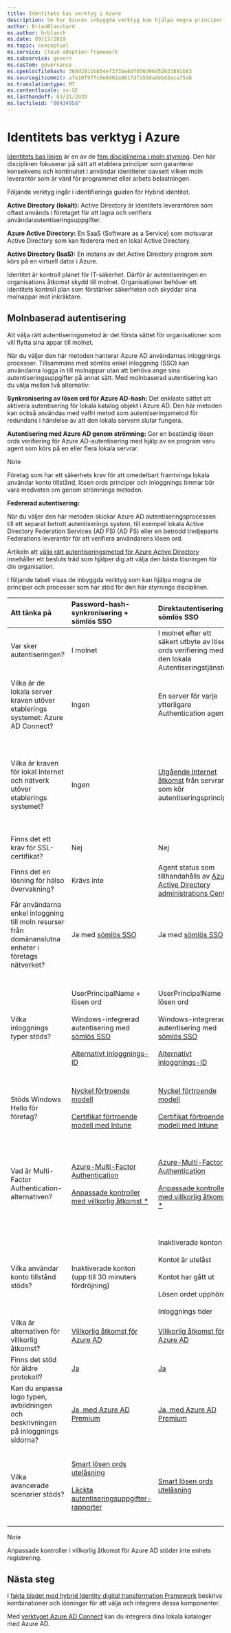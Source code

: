 ```yaml
---
title: Identitets bas verktyg i Azure
description: Se hur Azures inbyggda verktyg kan hjälpa mogna principer och processer som stöder disciplin för identitets styrning av identiteter.
author: BrianBlanchard
ms.author: brblanch
ms.date: 09/17/2019
ms.topic: conceptual
ms.service: cloud-adoption-framework
ms.subservice: govern
ms.custom: governance
ms.openlocfilehash: 368d2811bb54ef373be8df036d96452023891b83
ms.sourcegitcommit: afe10f97fc0e0402a881fdfa55dadebd3aca75ab
ms.translationtype: MT
ms.contentlocale: sv-SE
ms.lasthandoff: 03/31/2020
ms.locfileid: "80434958"
---
```

# <a name="identity-baseline-tools-in-azure"></a>Identitets bas verktyg i Azure

[Identitets bas linjen](./index.md) är en av de [fem disciplinerna i moln styrning](../governance-disciplines.md). Den här disciplinen fokuserar på sätt att etablera principer som garanterar konsekvens och kontinuitet i användar identiteter oavsett vilken moln leverantör som är värd för programmet eller arbets belastningen.

Följande verktyg ingår i identifierings guiden för Hybrid identitet.

**Active Directory (lokalt):** Active Directory är identitets leverantören som oftast används i företaget för att lagra och verifiera användarautentiseringsuppgifter.

**Azure Active Directory:** En SaaS (Software as a Service) som motsvarar Active Directory som kan federera med en lokal Active Directory.

**Active Directory (IaaS):** En instans av det Active Directory program som körs på en virtuell dator i Azure.

Identitet är kontroll planet för IT-säkerhet. Därför är autentiseringen en organisations åtkomst skydd till molnet. Organisationer behöver ett identitets kontroll plan som förstärker säkerheten och skyddar sina molnappar mot inkräktare.

## <a name="cloud-authentication"></a>Molnbaserad autentisering

Att välja rätt autentiseringsmetod är det första sättet för organisationer som vill flytta sina appar till molnet.

När du väljer den här metoden hanterar Azure AD användarnas inloggnings processer. Tillsammans med sömlös enkel inloggning (SSO) kan användarna logga in till molnappar utan att behöva ange sina autentiseringsuppgifter på annat sätt. Med molnbaserad autentisering kan du välja mellan två alternativ:

**Synkronisering av lösen ord för Azure AD-hash:** Det enklaste sättet att aktivera autentisering för lokala katalog objekt i Azure AD. Den här metoden kan också användas med valfri metod som autentiseringsmetod för redundans i händelse av att den lokala servern slutar fungera.

**Autentisering med Azure AD genom strömning:** Ger en beständig lösen ords verifiering för Azure AD-autentisering med hjälp av en program varu agent som körs på en eller flera lokala servrar.

> [!NOTE]
> Företag som har ett säkerhets krav för att omedelbart framtvinga lokala användar konto tillstånd, lösen ords principer och inloggnings timmar bör vara medveten om genom strömnings metoden.

**Federerad autentisering:**

När du väljer den här metoden skickar Azure AD autentiseringsprocessen till ett separat betrott autentiserings system, till exempel lokala Active Directory Federation Services (AD FS) (AD FS) eller en betrodd tredjeparts Federations leverantör för att verifiera användarens lösen ord.

Artikeln att [välja rätt autentiseringsmetod för Azure Active Directory](https://docs.microsoft.com/azure/active-directory/hybrid/choose-ad-authn) innehåller ett besluts träd som hjälper dig att välja den bästa lösningen för din organisation.

I följande tabell visas de inbyggda verktyg som kan hjälpa mogna de principer och processer som har stöd för den här styrnings disciplinen.

<!-- markdownlint-disable MD033 -->

|Att tänka på|Password-hash-synkronisering + sömlös SSO|Direktautentisering + sömlös SSO|Federation med AD FS|
|:-----|:-----|:-----|:-----|
|Var sker autentiseringen?|I molnet|I molnet efter ett säkert utbyte av lösen ords verifiering med den lokala Autentiseringstjänsten|Lokal|
|Vilka är de lokala server kraven utöver etablerings systemet: Azure AD Connect?|Ingen|En server för varje ytterligare Authentication agent|Två eller flera AD FS-servrar<br><br>Två eller flera WAP-servrar i perimeternätverket/DMZ-nätverket|
|Vilka är kraven för lokal Internet och nätverk utöver etablerings systemet?|Ingen|[Utgående Internet åtkomst](https://docs.microsoft.com/azure/active-directory/hybrid/how-to-connect-pta-quick-start) från servrar som kör autentiseringsprinciper|[Inkommande Internet åtkomst](https://docs.microsoft.com/windows-server/identity/ad-fs/overview/ad-fs-requirements) till WAP-servrar i perimeternätverket<br><br>Inkommande nätverks åtkomst till AD FS servrar från WAP-servrar i perimeternätverket<br><br>Utjämning av nätverksbelastning|
|Finns det ett krav för SSL-certifikat?|Nej|Nej|Ja|
|Finns det en lösning för hälso övervakning?|Krävs inte|Agent status som tillhandahålls av [Azure Active Directory administrations Center](https://docs.microsoft.com/azure/active-directory/hybrid/tshoot-connect-pass-through-authentication)|[Azure AD Connect Health](https://docs.microsoft.com/azure/active-directory/hybrid/how-to-connect-health-adfs)|
|Får användarna enkel inloggning till moln resurser från domänanslutna enheter i företags nätverket?|Ja med [sömlös SSO](https://docs.microsoft.com/azure/active-directory/hybrid/how-to-connect-sso)|Ja med [sömlös SSO](https://docs.microsoft.com/azure/active-directory/hybrid/how-to-connect-sso)|Ja|
|Vilka inloggnings typer stöds?|UserPrincipalName + lösen ord<br><br>Windows-integrerad autentisering med [sömlös SSO](https://docs.microsoft.com/azure/active-directory/hybrid/how-to-connect-sso)<br><br>[Alternativt inloggnings-ID](https://docs.microsoft.com/azure/active-directory/hybrid/how-to-connect-install-custom)|UserPrincipalName + lösen ord<br><br>Windows-integrerad autentisering med [sömlös SSO](https://docs.microsoft.com/azure/active-directory/hybrid/how-to-connect-sso)<br><br>[Alternativt inloggnings-ID](https://docs.microsoft.com/azure/active-directory/hybrid/how-to-connect-pta-faq)|UserPrincipalName + lösen ord<br><br>sAMAccountName + lösen ord<br><br>Windows-integrerad autentisering<br><br>[Autentisering med certifikat och smartkort](https://docs.microsoft.com/windows-server/identity/ad-fs/operations/configure-user-certificate-authentication)<br><br>[Alternativt inloggnings-ID](https://docs.microsoft.com/windows-server/identity/ad-fs/operations/configuring-alternate-login-id)|
|Stöds Windows Hello för företag?|[Nyckel förtroende modell](https://docs.microsoft.com/windows/security/identity-protection/hello-for-business/hello-identity-verification)<br><br>[Certifikat förtroende modell med Intune](https://microscott.azurewebsites.net/2017/12/16/setting-up-windows-hello-for-business-with-intune)|[Nyckel förtroende modell](https://docs.microsoft.com/windows/security/identity-protection/hello-for-business/hello-identity-verification)<br><br>[Certifikat förtroende modell med Intune](https://microscott.azurewebsites.net/2017/12/16/setting-up-windows-hello-for-business-with-intune)|[Nyckel förtroende modell](https://docs.microsoft.com/windows/security/identity-protection/hello-for-business/hello-identity-verification)<br><br>[Certifikat förtroende modell](https://docs.microsoft.com/windows/security/identity-protection/hello-for-business/hello-key-trust-adfs)|
|Vad är Multi-Factor Authentication-alternativen?|[Azure-Multi-Factor Authentication](https://docs.microsoft.com/azure/multi-factor-authentication)<br><br>[Anpassade kontroller med villkorlig åtkomst *](https://docs.microsoft.com/azure/active-directory/conditional-access/controls#custom-controls-preview)|[Azure-Multi-Factor Authentication](https://docs.microsoft.com/azure/multi-factor-authentication)<br><br>[Anpassade kontroller med villkorlig åtkomst *](https://docs.microsoft.com/azure/active-directory/conditional-access/controls#custom-controls-preview)|[Azure-Multi-Factor Authentication](https://docs.microsoft.com/azure/multi-factor-authentication)<br><br>[Azure Multi-Factor Authentication Server](https://docs.microsoft.com/azure/active-directory/authentication/howto-mfaserver-deploy)<br><br>[Multi-Factor Authentication från tredje part](https://docs.microsoft.com/windows-server/identity/ad-fs/operations/configure-additional-authentication-methods-for-ad-fs)<br><br>[Anpassade kontroller med villkorlig åtkomst *](https://docs.microsoft.com/azure/active-directory/conditional-access/controls#custom-controls-preview)|
|Vilka användar konto tillstånd stöds?|Inaktiverade konton<br>(upp till 30 minuters fördröjning)|Inaktiverade konton<br><br>Kontot är utelåst<br><br>Kontot har gått ut<br><br>Lösen ordet upphörde<br><br>Inloggnings tider|Inaktiverade konton<br><br>Kontot är utelåst<br><br>Kontot har gått ut<br><br>Lösen ordet upphörde<br><br>Inloggnings tider|
|Vilka är alternativen för villkorlig åtkomst?|[Villkorlig åtkomst för Azure AD](https://docs.microsoft.com/azure/active-directory/active-directory-conditional-access-azure-portal)|[Villkorlig åtkomst för Azure AD](https://docs.microsoft.com/azure/active-directory/active-directory-conditional-access-azure-portal)|[Villkorlig åtkomst för Azure AD](https://docs.microsoft.com/azure/active-directory/active-directory-conditional-access-azure-portal)<br><br>[AD FS anspråks regler](https://adfshelp.microsoft.com/AadTrustClaims/ClaimsGenerator)|
|Finns det stöd för äldre protokoll?|[Ja](https://docs.microsoft.com/azure/active-directory/conditional-access/howto-baseline-protect-legacy-auth)|[Ja](https://docs.microsoft.com/azure/active-directory/conditional-access/howto-baseline-protect-legacy-auth)|[Ja](https://docs.microsoft.com/windows-server/identity/ad-fs/operations/access-control-policies-w2k12)|
|Kan du anpassa logo typen, avbildningen och beskrivningen på inloggnings sidorna?|[Ja, med Azure AD Premium](https://docs.microsoft.com/azure/active-directory/customize-branding)|[Ja, med Azure AD Premium](https://docs.microsoft.com/azure/active-directory/customize-branding)|[Ja](https://docs.microsoft.com/azure/active-directory/connect/active-directory-aadconnect-federation-management#customlogo)|
|Vilka avancerade scenarier stöds?|[Smart lösen ords utelåsning](https://docs.microsoft.com/azure/active-directory/active-directory-secure-passwords)<br><br>[Läckta autentiseringsuppgifter-rapporter](https://docs.microsoft.com/azure/active-directory/active-directory-reporting-risk-events)|[Smart lösen ords utelåsning](https://docs.microsoft.com/azure/active-directory/connect/active-directory-aadconnect-pass-through-authentication-smart-lockout)|Autentiserings system med låg latens för Multisite<br><br>[AD FS extra näts utelåsning](https://docs.microsoft.com/windows-server/identity/ad-fs/operations/configure-ad-fs-extranet-soft-lockout-protection)<br><br>[Integrering med identitets system från tredje part](https://docs.microsoft.com/azure/active-directory/connect/active-directory-aadconnect-federation-compatibility)|

<!-- markdownlint-enable MD033 -->

> [!NOTE]
> Anpassade kontroller i villkorlig åtkomst för Azure AD stöder inte enhets registrering.

## <a name="next-steps"></a>Nästa steg

I [fakta bladet med hybrid Identity digital transformation Framework](https://resources.office.com/ww-landing-M365E-EMS-IDAM-Hybrid-Identity-WhitePaper.html) beskrivs kombinationer och lösningar för att välja och integrera dessa komponenter.

Med [verktyget Azure AD Connect](https://aka.ms/aadconnectwiz) kan du integrera dina lokala kataloger med Azure AD.
